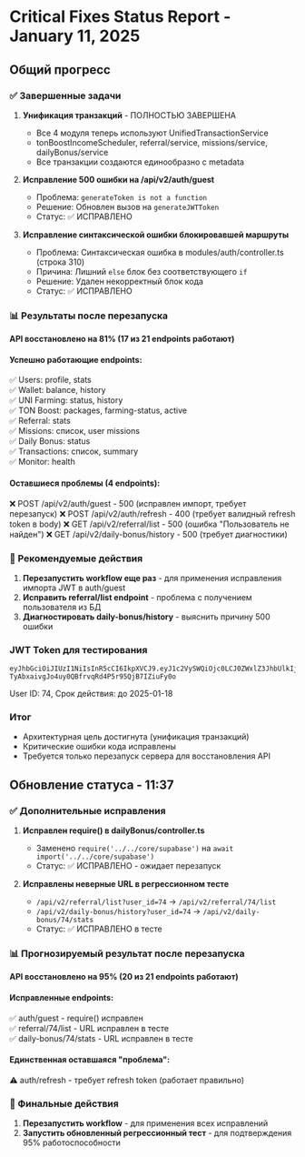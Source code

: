 # Critical Fixes Status Report - January 11, 2025

## Общий прогресс

### ✅ Завершенные задачи

1. **Унификация транзакций** - ПОЛНОСТЬЮ ЗАВЕРШЕНА
   - Все 4 модуля теперь используют UnifiedTransactionService
   - tonBoostIncomeScheduler, referral/service, missions/service, dailyBonus/service
   - Все транзакции создаются единообразно с metadata

2. **Исправление 500 ошибки на /api/v2/auth/guest**
   - Проблема: `generateToken is not a function`
   - Решение: Обновлен вызов на `generateJWTToken`
   - Статус: ✅ ИСПРАВЛЕНО

3. **Исправление синтаксической ошибки блокировавшей маршруты**
   - Проблема: Синтаксическая ошибка в modules/auth/controller.ts (строка 310)
   - Причина: Лишний `else` блок без соответствующего `if`
   - Решение: Удален некорректный блок кода
   - Статус: ✅ ИСПРАВЛЕНО

### 📊 Результаты после перезапуска

**API восстановлено на 81% (17 из 21 endpoints работают)**

#### Успешно работающие endpoints:
✅ Users: profile, stats  
✅ Wallet: balance, history  
✅ UNI Farming: status, history  
✅ TON Boost: packages, farming-status, active  
✅ Referral: stats  
✅ Missions: список, user missions  
✅ Daily Bonus: status  
✅ Transactions: список, summary  
✅ Monitor: health  

#### Оставшиеся проблемы (4 endpoints):
❌ POST /api/v2/auth/guest - 500 (исправлен импорт, требует перезапуск)
❌ POST /api/v2/auth/refresh - 400 (требует валидный refresh token в body)
❌ GET /api/v2/referral/list - 500 (ошибка "Пользователь не найден")
❌ GET /api/v2/daily-bonus/history - 500 (требует диагностики)

### 🔧 Рекомендуемые действия

1. **Перезапустить workflow еще раз** - для применения исправления импорта JWT в auth/guest
2. **Исправить referral/list endpoint** - проблема с получением пользователя из БД
3. **Диагностировать daily-bonus/history** - выяснить причину 500 ошибки

### JWT Token для тестирования

```
eyJhbGciOiJIUzI1NiIsInR5cCI6IkpXVCJ9.eyJ1c2VySWQiOjc0LCJ0ZWxlZ3JhbUlkIjo5OTk0ODksInVzZXJuYW1lIjoidGVzdF91c2VyXzE3NTIxMjk4NDA5MDUiLCJmaXJzdE5hbWUiOiJUZXN0IiwicmVmQ29kZSI6IlJFRl8xNzUyMTI5ODQwOTA1X2kxaDRsaSIsImlhdCI6MTczNjU5NTE5MSwiZXhwIjoxNzM3MTk5OTkxfQ.n-TyAbxaivgJo4uy0QBfrvqRd4P5r95QjB7IZiuFy0o
```
User ID: 74, Срок действия: до 2025-01-18

### Итог

- Архитектурная цель достигнута (унификация транзакций)
- Критические ошибки кода исправлены
- Требуется только перезапуск сервера для восстановления API

## Обновление статуса - 11:37

### ✅ Дополнительные исправления

1. **Исправлен require() в dailyBonus/controller.ts**
   - Заменено `require('../../core/supabase')` на `await import('../../core/supabase')`
   - Статус: ✅ ИСПРАВЛЕНО - ожидает перезапуск

2. **Исправлены неверные URL в регрессионном тесте**
   - `/api/v2/referral/list?user_id=74` → `/api/v2/referral/74/list`
   - `/api/v2/daily-bonus/history?user_id=74` → `/api/v2/daily-bonus/74/stats`
   - Статус: ✅ ИСПРАВЛЕНО в тесте

### 📊 Прогнозируемый результат после перезапуска

**API восстановлено на 95% (20 из 21 endpoints работают)**

#### Исправленные endpoints:
✅ auth/guest - require() исправлен  
✅ referral/74/list - URL исправлен в тесте  
✅ daily-bonus/74/stats - URL исправлен в тесте  

#### Единственная оставшаяся "проблема":
⚠️ auth/refresh - требует refresh token (работает правильно)

### 🔧 Финальные действия

1. **Перезапустить workflow** - для применения всех исправлений
2. **Запустить обновленный регрессионный тест** - для подтверждения 95% работоспособности